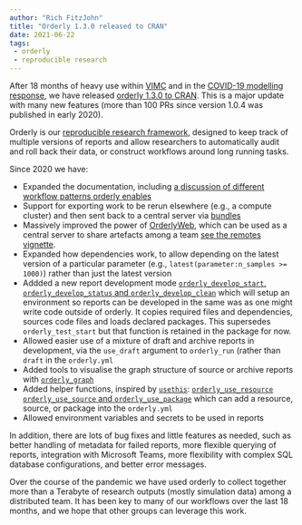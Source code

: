 ```yaml
---
author: "Rich FitzJohn"
title: "Orderly 1.3.0 released to CRAN"
date: 2021-06-22
tags:
 - orderly
 - reproducible research
---
```


After 18 months of heavy use within [VIMC](https://www.vaccineimpact.org/) and in the [COVID-19 modelling response](https://www.imperial.ac.uk/mrc-global-infectious-disease-analysis/covid-19/covid-19-response-team-2020-2021-report/), we have released [orderly 1.3.0 to CRAN](https://cran.r-project.org/package=orderly). This is a major update with many new features (more than 100 PRs since version 1.0.4 was published in early 2020).

Orderly is our [reproducible research framework](https://www.vaccineimpact.org/orderly/articles/orderly.html), designed to keep track of multiple versions of reports and allow researchers to automatically audit and roll back their data, or construct workflows around long running tasks.

Since 2020 we have:

* Expanded the documentation, including [a discussion of different workflow patterns orderly enables](https://www.vaccineimpact.org/orderly/articles/patterns.html)
* Support for exporting work to be rerun elsewhere (e.g., a compute cluster) and then sent back to a central server via [bundles](https://www.vaccineimpact.org/orderly/articles/bundles.html)
* Massively improved the power of [OrderlyWeb](https://github.com/vimc/orderly-web/), which can be used as a central server to share artefacts among a team [see the remotes vignette](https://www.vaccineimpact.org/orderly/articles/remote.html).
* Expanded how dependencies work, to allow depending on the latest version of a particular parameter (e.g., `latest(parameter:n_samples >= 1000)`) rather than just the latest version
* Addded a new report development mode [`orderly_develop_start`, `orderly_develop_status` and `orderly_develop_clean`](https://www.vaccineimpact.org/orderly/reference/orderly_develop_start.html) which will setup an environment so reports can be developed in the same was as one might write code outside of orderly. It copies required files and dependencies, sources code files and loads declared packages. This supersedes `orderly_test_start` but that function is retained in the package for now.
* Allowed easier use of a mixture of draft and archive reports in development, via the `use_draft` argument to `orderly_run` (rather than `draft` in the `orderly.yml`
* Added tools to visualise the graph structure of source or archive reports with [`orderly_graph`](https://www.vaccineimpact.org/orderly/reference/orderly_graph.html)
* Added helper functions, inspired by [`usethis`](https://usethis.r-lib.org/): [`orderly_use_resource` `orderly_use_source` and `orderly_use_package`](https://www.vaccineimpact.org/orderly/reference/orderly_use.html) which can add a resource, source, or package into the `orderly.yml`
* Allowed environment variables and secrets to be used in reports

In addition, there are lots of bug fixes and little features as needed, such as better handling of metadata for failed reports, more flexible querying of reports, integration with Microsoft Teams, more flexibility with complex SQL database configurations, and better error messages.

Over the course of the pandemic we have used orderly to collect together more than a Terabyte of research outputs (mostly simulation data) among a distributed team. It has been key to many of our workflows over the last 18 months, and we hope that other groups can leverage this work.
